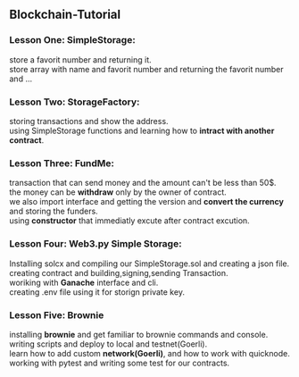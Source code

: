 ## Blockchain-Tutorial

### Lesson One: SimpleStorage:</h4>
store a favorit number and returning it.<br/>
store array with name and favorit number and returning the favorit number and ...
### Lesson Two: StorageFactory:
storing transactions and show the address.<br/>
using SimpleStorage functions and learning how to <strong>intract with another contract</strong>.
### Lesson Three: FundMe:
transaction that can send money and the amount can't be less than 50$.<br/>
the money can be <strong>withdraw</strong> only by the owner of contract.<br/>
we also import interface and getting the version and <strong>convert the currency</strong> and storing the funders.<br/>
using <strong>constructor</strong> that immediatly excute after contract excution.<br/>
### Lesson Four: Web3.py Simple Storage:
Installing solcx and compiling our SimpleStorage.sol and creating a json file.<br/>
creating contract and building,signing,sending Transaction.<br/>
woriking with <strong>Ganache</strong> interface and cli.<br/>
creating .env file using it for storign private key.<br/>
### Lesson Five: Brownie
installing <strong>brownie</strong> and get familiar to brownie commands and console.<br/>
writing scripts and deploy to local and testnet(Goerli).<br/>
learn how to add custom <strong>network(Goerli)</strong>, and how to work with quicknode.<br/>
working with pytest and writing some test for our contracts.<br/>
